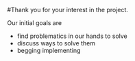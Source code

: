 #Thank you for your interest in the project. 

Our initial goals are 
- find problematics in our hands to solve
- discuss ways to solve them
- begging implementing

